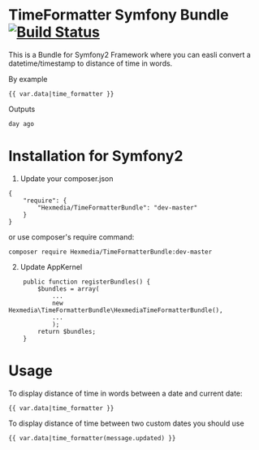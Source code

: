 # TimeFormatter Symfony Bundle [![Build Status](http://jenkins.hexmedia.pl/buildStatus/icon?job=HexmediaTimeFormatter)](http://jenkins.hexmedia.pl/view/All/job/HexmediaTimeFormatter/)

This is a Bundle for Symfony2 Framework where you can easli convert a datetime/timestamp to distance of time in words.

By example

	{{ var.data|time_formatter }}

Outputs

	day ago

# Installation for Symfony2

1) Update your composer.json

```
{
	"require": {
		"Hexmedia/TimeFormatterBundle": "dev-master"
	}
}
```

or use composer's require command:

	composer require Hexmedia/TimeFormatterBundle:dev-master

2) Update AppKernel
```
	public function registerBundles() {
		$bundles = array(
			...
			new Hexmedia\TimeFormatterBundle\HexmediaTimeFormatterBundle(),
			...
			);
		return $bundles;
	}
```

# Usage

To display distance of time in words between a date and current date:

	{{ var.data|time_formatter }}


To display distance of time between two custom dates you should use

	{{ var.data|time_formatter(message.updated) }}


